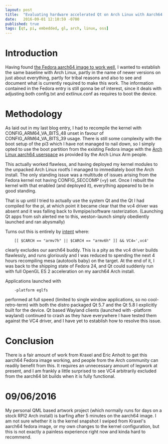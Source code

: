 ```yaml
---
layout: post
title:  "Evaluating hardware accelerated Qt on Arch Linux with Aarch64 on the Raspberry Pi 3"
date:   2016-09-01 12:10:59 -0700
published: true
tags: [qt, pi, embedded, gl, arch, linux, oss]
---
```


# Introduction

Having found [the Fedora aarch64 image to work well](http://chaos-reins.com/2016-08-20-qt-pi3-fedora-aarch64), I wanted to establish the same baseline with Arch Linux, partly in the name of newer versions on just about everything, partly for tribal reasons and also to see and document what is currently required to make this work. The information contained in the Fedora entry is still gonna be of interest, since it deals with adjusting both config.txt and extlinux.conf as requires to boot the device.

# Methodology

As laid out in my last blog entry, I had to recompile the kernel with CONFIG_ARM64_VA_BITS_48 unset in favour of CONFIG_ARM64_VA_BITS_39 usage. There is still some complexity with the boot setup of the pi3 which I have not managed to nail down, so I simply opted to use the boot partition from the existing Fedora image with the [Arch Linux aarch64 userspace](https://archlinuxarm.org/platforms/armv8/generic) as provided by the Arch Linux Arm people.

This actually worked flawless, and having deployed my kernel modules to the unpacked Arch Linux rootfs I managed to immediately boot the Arch install. The only standing issue was a multitude of issues arising from the Fedora kernel not having CONFIG_SECCOMP (=y) set. Once I rebuilt the kernel with that enabled (and deployed it), everything appeared to be in good standing.

That is up until I tried to actually use the system Qt and the Qt I had compiled for the pi, at which point it became clear that the vc4 driver was absent and it was falling back to llvmpipe/software rasterization. (Launching Qt apps from ssh alerted me to this, weston-launch simply obediently launched and ran abysmally)

Turns out this is entirely by [intent](https://github.com/archlinuxarm/PKGBUILDs/blob/master/extra/mesa/PKGBUILD) where:

        [[ $CARCH == "armv7h" || $CARCH == "armv6h" ]] && VC4=',vc4'

clearly excludes our aarch64 buddy. This is a pity as the vc4 driver builds flawlessly, and runs gloriously and I was reduced to spending the next 4 hours recompiling mesa (autotools baby) on the target. At the end of it, I was back to the shipping state of Fedora 24, and Qt could suddenly run with full OpenGL ES 2 acceleration on my aarch64 Arch install.

Applications launched with

        -platform eglfs

performed at full speed (limited to single window applications, so no cool-retro-term) with both the distro packaged Qt 5.7 and the Qt 5.8 I explicitly built for the device. Qt based Wayland clients (launched with -platform wayland) continued to crash as they have everywhere I have tested them against the VC4 driver, and I have yet to establish how to resolve this issue.

# Conclusion

There is a fair amount of work from Kraxel and Eric Anholt to get this aarch64 Fedora image working, and people from the Arch community can readily benefit from this. It requires an unnecessary amount of legwork at present, and I am frankly a little surprised to see VC4 arbitrarily excluded from the aarch64 bit builds when it is fully functional.

# 09/06/2016

My personal QML based artwork project (which normally runs for days on a stock RPI2 Arch install) is barfing after 5 minutes on the aarch64 image. I am not sure whether it is the kernel snapshot I swiped from Kraxel's aarch64 fedora image, or my own changes to the kernel configuration, but this is not exactly a painless experience right now and kinda hard to recommend.
